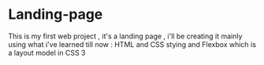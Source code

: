# Landing-page
This is my first web project , it's a landing page , i'll be creating it mainly using what i've learned till now : HTML and CSS stying and Flexbox which is a layout model in CSS 3